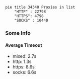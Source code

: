 
```mermaid
pie title 34340 Proxies in list
    "HTTP" : 22798
    "HTTPS": 4798
    "SOCKS" : 10440
```

### Some Info
#### Average Timeout

- mixed: 2.7s
- http: 1.3s
- https: 8.6s
- socks: 6.6s